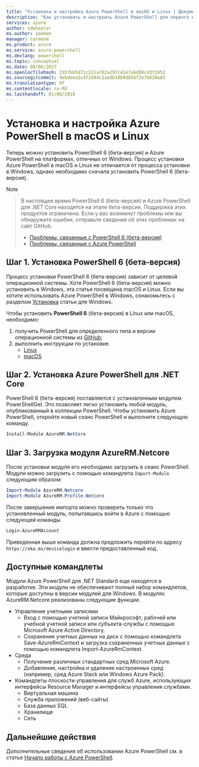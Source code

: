 ```yaml
---
title: "Установка и настройка Azure PowerShell в macOS и Linux | Документация Майкрософт"
description: "Как установить и настроить Azure PowerShell для первого использования в macOS и Linux."
services: azure
author: sdwheeler
ms.author: sewhee
manager: carmonm
ms.product: azure
ms.service: azure-powershell
ms.devlang: powershell
ms.topic: conceptual
ms.date: 09/06/2017
ms.openlocfilehash: 2357bb5d71c221a782a297c41e7a6d08cd3f2952
ms.sourcegitcommit: 4ebdeea3c472d94c1aedb10b9d85bf2e76826e83
ms.translationtype: HT
ms.contentlocale: ru-RU
ms.lasthandoff: 01/06/2018
---
```

# <a name="install-and-configure-azure-powershell-on-macos-and-linux"></a>Установка и настройка Azure PowerShell в macOS и Linux

Теперь можно установить PowerShell 6 (бета-версия) и Azure PowerShell на платформах, отличных от Windows.
Процесс установки Azure PowerShell в macOS и Linux не отличается от процесса установки в Windows, однако необходимо сначала установить PowerShell 6 (бета-версия).

> [!NOTE]

> В настоящее время PowerShell 6 (бета-версия) и Azure PowerShell для .NET Core находятся на этапе бета-версии.
> Поддержка этих продуктов ограничена. Если у вас возникнут проблемы или вы обнаружите ошибки, отправьте сведения об этих проблемах на сайт GitHub.
>
> * [Проблемы, связанные с PowerShell 6 (бета-версия)](https://github.com/PowerShell/PowerShell/issues)
> * [Проблемы, связанные с Azure PowerShell](https://github.com/azure/azure-docs-powershell/issues)

## <a name="step-1-install-powershell-6-beta"></a>Шаг 1. Установка PowerShell 6 (бета-версия)

Процесс установки PowerShell 6 (бета-версия) зависит от целевой операционной системы.
Хотя PowerShell 6 (бета-версия) можно установить в Windows, эта статья посвящена macOS и Linux. Если вы хотите использовать Azure PowerShell в Windows, ознакомьтесь с разделом [Установка](./install-azurerm-ps.md) статьи для Windows.

Чтобы установить **PowerShell 6** (бета-версия) в Linux или macOS, необходимо:

1. получить PowerShell для определенного типа и версии операционной системы из [GitHub](https://github.com/powershell/powershell#get-powershell);
2. выполнить инструкции по установке.
   - [Linux](https://github.com/PowerShell/PowerShell/blob/master/docs/installation/linux.md)
   - [macOS](https://github.com/PowerShell/PowerShell/blob/master/docs/installation/linux.md#macos-1012)

## <a name="step-2-install-azure-powershell-for-net-core"></a>Шаг 2. Установка Azure PowerShell для .NET Core

PowerShell 6 (бета-версия) поставляется с установленным модулем PowerShellGet. Это позволяет легко установить любой модуль, опубликованный в коллекции PowerShell. Чтобы установить Azure PowerShell, откройте новый сеанс PowerShell и выполните следующую команду.

```powershell
Install-Module AzureRM.NetCore
```

## <a name="step-3-load-the-azurermnetcore-module"></a>Шаг 3. Загрузка модуля AzureRM.Netcore

После установки модуля его необходимо загрузить в сеанс PowerShell. Модули можно загрузить с помощью командлета `Import-Module` следующим образом:

```powershell
Import-Module AzureRM.Netcore
Import-Module AzureRM.Profile.Netcore
```

После завершения импорта можно проверить только что установленный модуль, попытавшись войти в Azure с помощью следующей команды.

```powershell
Login-AzureRMAccount
```

Приведенная выше команда должна предложить перейти по адресу `https://aka.ms/devicelogin` и ввести предоставленный код.

## <a name="available-cmdlets"></a>Доступные командлеты

Модули Azure PowerShell для .NET Standard еще находятся в разработке. Эти модули не обеспечивают полный набор командлетов, которые доступны в версии модулей для Windows. В модулях AzureRM.Netcore реализованы следующие функции.

* Управление учетными записями
  - Вход с помощью учетной записи Майкрософт, рабочей или учебной учетной записи или субъекта-службы с помощью Microsoft Azure Active Directory.
  - Сохранение учетных данных на диск с помощью командлета Save-AzureRmContext и загрузка сохраненных учетных данных с помощью командлета Import-AzureRmContext.
* Среда
  - Получение различных стандартных сред Microsoft Azure.
  - Добавление, настройка и удаление настроенных сред (например, сред Azure Stack или Windows Azure Pack).
* Командлеты плоскости управления для служб Azure, использующих интерфейсы Resource Manager и интерфейсы управления службами.
  - Виртуальная машина
  - Служба приложений (веб-сайты)
  - База данных SQL
  - Хранилище
  - Сеть

## <a name="next-steps"></a>Дальнейшие действия

Дополнительные сведения об использовании Azure PowerShell см. в статье [Начало работы с Azure PowerShell](get-started-azureps.md).
